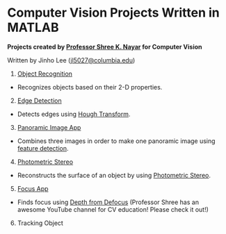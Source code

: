 # Computer Vision Projects Written in MATLAB

**Projects created by [Professor Shree K. Nayar](http://www.cs.columbia.edu/~nayar/) for Computer Vision**

Written by Jinho Lee (jl5027@columbia.edu)

1. [Object Recognition](https://github.com/JinhoLee93/Computer_Vision/tree/main/object_recognition)
- Recognizes objects based on their 2-D properties.
2. [Edge Detection](https://github.com/JinhoLee93/Computer_Vision/tree/main/edge_detection)
- Detects edges using [Hough Transform](https://en.wikipedia.org/wiki/Hough_transform).
3. [Panoramic Image App](https://github.com/JinhoLee93/Computer_Vision/blob/main/panoramic_image_app/README.md)
- Combines three images in order to make one panoramic image using [feature detection](https://en.wikipedia.org/wiki/Feature_(computer_vision)).
4. [Photometric Stereo](https://github.com/JinhoLee93/Computer_Vision/tree/main/photometric_stereo)
- Reconstructs the surface of an object by using [Photometric Stereo](https://en.wikipedia.org/wiki/Photometric_stereo).
5. [Focus App](https://github.com/JinhoLee93/Computer_Vision/tree/main/focus_app)
- Finds focus using [Depth from Defocus](https://www.youtube.com/watch?v=A-fgaR7vJ-w) (Professor Shree has an awesome YouTube channel for CV education! Please check it out!)
6. Tracking Object
